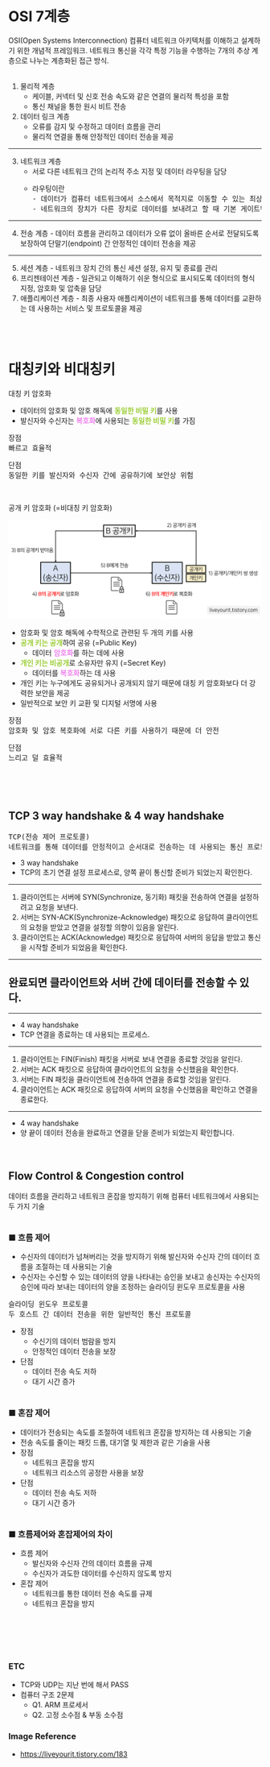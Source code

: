 # OSI 7계층

OSI(Open Systems Interconnection)
컴퓨터 네트워크 아키텍처를 이해하고 설계하기 위한 개념적 프레임워크.
네트워크 통신을 각각 특정 기능을 수행하는 7개의 추상 계층으로 나누는 계층화된 접근 방식.
<br><br>

1. 물리적 계층
     - 케이블, 커넥터 및 신호 전송 속도와 같은 연결의 물리적 특성을 포함
     - 통신 채널을 통한 원시 비트 전송
2. 데이터 링크 계층
     - 오류를 감지 및 수정하고 데이터 흐름을 관리
     - 물리적 연결을 통해 안정적인 데이터 전송을 제공
---
3. 네트워크 계층
     - 서로 다른 네트워크 간의 논리적 주소 지정 및 데이터 라우팅을 담당
     - <pre>라우팅이란
       - 데이터가 컴퓨터 네트워크에서 소스에서 목적지로 이동할 수 있는 최상의 경로를 선택하는 프로세스.
       - 네트워크의 장치가 다른 장치로 데이터를 보내려고 할 때 기본 게이트웨이(라우터)로 데이터를 보낸 다음 대상 경로의 다음 네트워크 세그먼트로 데이터를 전달.</pre>
---
4. 전송 계층 - 데이터 흐름을 관리하고 데이터가 오류 없이 올바른 순서로 전달되도록 보장하여 단말기(endpoint) 간 안정적인 데이터 전송을 제공
---
5. 세션 계층 - 네트워크 장치 간의 통신 세션 설정, 유지 및 종료를 관리
6. 프리젠테이션 계층 - 일관되고 이해하기 쉬운 형식으로 표시되도록 데이터의 형식 지정, 암호화 및 압축을 담당
7. 애플리케이션 계층 - 최종 사용자 애플리케이션이 네트워크를 통해 데이터를 교환하는 데 사용하는 서비스 및 프로토콜을 제공
<br><br><br><br>

# 대칭키와 비대칭키

대칭 키 암호화
- 데이터의 암호화 및 암호 해독에 <strong><span style="color:yellowgreen">동일한 비밀 키</span></strong>를 사용
- 발신자와 수신자는 <strong><span style="color:violet">복호화</span></strong>에 사용되는 <strong><span style="color:yellowgreen">동일한 비밀 키</span></strong>를 가짐
<pre>장점
빠르고 효율적</pre>
<pre>단점
동일한 키를 발신자와 수신자 간에 공유하기에 보안상 위험</pre>
<br>


공개 키 암호화 (=비대칭 키 암호화)

![image](image/key.png)

- 암호화 및 암호 해독에 수학적으로 관련된 두 개의 키를 사용
- <strong><span style="color:yellowgreen">공개 키는 공개</span></strong>하여 공유 (=Public Key)
    - 데이터 <strong><span style="color:violet">암호화</span></strong>를 하는 데에 사용
- <strong><span style="color:yellowgreen">개인 키는 비공개</span></strong>로 소유자만 유지 (=Secret Key)
    - 데이터를 <strong><span style="color:violet">복호화</span></strong>하는 데 사용
- 개인 키는 누구에게도 공유되거나 공개되지 않기 때문에 대칭 키 암호화보다 더 강력한 보안을 제공
- 일반적으로 보안 키 교환 및 디지털 서명에 사용

<pre>장점
암호화 및 암호 복호화에 서로 다른 키를 사용하기 때문에 더 안전</pre>
<pre>단점
느리고 덜 효율적</pre>
<br><br><br>

## TCP 3 way handshake & 4 way handshake

<pre>TCP(전송 제어 프로토콜)
네트워크를 통해 데이터를 안정적이고 순서대로 전송하는 데 사용되는 통신 프로토콜</pre>

- 3 way handshake
- TCP의 초기 연결 설정 프로세스로, 양쪽 끝이 통신할 준비가 되었는지 확인한다.
---
1. 클라이언트는 서버에 SYN(Synchronize, 동기화) 패킷을 전송하여 연결을 설정하려고 요청을 보낸다.
2. 서버는 SYN-ACK(Synchronize-Acknowledge) 패킷으로 응답하여 클라이언트의 요청을 받았고 연결을 설정할 의향이 있음을 알린다.
3. 클라이언트는 ACK(Acknowledge) 패킷으로 응답하여 서버의 응답을 받았고 통신을 시작할 준비가 되었음을 확인한다.
---
완료되면 클라이언트와 서버 간에 데이터를 전송할 수 있다.
---
---

- 4 way handshake
- TCP 연결을 종료하는 데 사용되는 프로세스.
---
1. 클라이언트는 FIN(Finish) 패킷을 서버로 보내 연결을 종료할 것임을 알린다.
2. 서버는 ACK 패킷으로 응답하여 클라이언트의 요청을 수신했음을 확인한다.
3. 서버는 FIN 패킷을 클라이언트에 전송하여 연결을 종료할 것임을 알린다.
4. 클라이언트는 ACK 패킷으로 응답하여 서버의 요청을 수신했음을 확인하고 연결을 종료한다.
---
- 4 way handshake
- 양 끝이 데이터 전송을 완료하고 연결을 닫을 준비가 되었는지 확인합니다.
<br><br><br>

## Flow Control & Congestion control

데이터 흐름을 관리하고 네트워크 혼잡을 방지하기 위해 컴퓨터 네트워크에서 사용되는 두 가지 기술
<br><br>

### ■ 흐름 제어

- 수신자의 데이터가 넘쳐버리는 것을 방지하기 위해 발신자와 수신자 간의 데이터 흐름을 조절하는 데 사용되는 기술
- 수신자는 수신할 수 있는 데이터의 양을 나타내는 승인을 보내고 송신자는 수신자의 승인에 따라 보내는 데이터의 양을 조정하는 슬라이딩 윈도우 프로토콜을 사용
<pre>슬라이딩 윈도우 프로토콜
두 호스트 간 데이터 전송을 위한 일반적인 통신 프로토콜</pre>
- 장점
    - 수신기의 데이터 범람을 방지
    - 안정적인 데이터 전송을 보장
- 단점
    - 데이터 전송 속도 저하
    - 대기 시간 증가
<br><br>

### ■ 혼잡 제어

- 데이터가 전송되는 속도를 조절하여 네트워크 혼잡을 방지하는 데 사용되는 기술
- 전송 속도를 줄이는 패킷 드롭, 대기열 및 제한과 같은 기술을 사용
- 장점
    - 네트워크 혼잡을 방지
    - 네트워크 리소스의 공정한 사용을 보장
- 단점
    - 데이터 전송 속도 저하
    - 대기 시간 증가
<br><br>

### ■ 흐름제어와 혼잡제어의 차이

- 흐름 제어
    - 발신자와 수신자 간의 데이터 흐름을 규제
    - 수신자가 과도한 데이터를 수신하지 않도록 방지
- 혼잡 제어
    - 네트워크를 통한 데이터 전송 속도를 규제
    - 네트워크 혼잡을 방지
<br>
<br>
<br>
<br>

### ETC
- TCP와 UDP는 지난 번에 해서 PASS
- 컴퓨터 구조 2문제
    - Q1. ARM 프로세서
    - Q2. 고정 소수점 & 부동 소수점

### Image Reference
- https://liveyourit.tistory.com/183